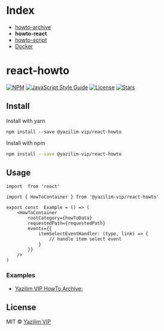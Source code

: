 # Index
* [howto-archive](/_user_manual_/howto_archive.md)
* **howto-react**
* [howto-script](/_user_manual_/howto_script.md)
* [Docker](/_user_manual_/howto_archive-docker.md)

# react-howto
[![NPM](https://img.shields.io/npm/v/@yazilim-vip/howto-react.svg)](https://www.npmjs.com/package/@yazilim-vip/howto-react) 
[![JavaScript Style Guide](https://img.shields.io/badge/code_style-typescript-brightgreen.svg)](https://standardjs.com) 
[![License](https://img.shields.io/github/license/yazilim-vip/howto-react)](https://github.com/yazilim-vip/howto-react/blob/main/LICENSE)
[![Stars](https://img.shields.io/github/stars/yazilim-vip/howto-react)](https://github.com/yazilim-vip/howto-react)


## Install
Install with yarn
```yarn
npm install --save @yazilim-vip/react-howto
```
Install with npm
```bash
npm install --save @yazilim-vip/react-howto
```

## Usage

```tsx
import  from 'react'

import { HowToContainer } from '@yazilim-vip/react-howto'

export const  Example = () => (
    <HowToContainer
        rootCategory={howToData}
        requestedPath={requestedPath}
        events={{
            itemSelectEventHandler: (type, link) => {
                // handle item select event 
            }
        }}
    />
)
```

### Examples
* [Yazilim VIP HowTo Archive:](https://howto.yazilim.vip) 

## License

MIT © [Yazilim VIP](https://github.com/yazilim-vip/react-howto)
